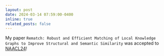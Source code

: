 ```yaml
---
layout: post
date: 2024-03-14 07:59:00-0400
inline: true
related_posts: false
---
```


My paper `Rematch: Robust and Efficient Matching of Local Knowledge Graphs to Improve Structural and Semantic Similarity` was accepted to [NAACL24](https://arxiv.org/abs/2404.02126)!
